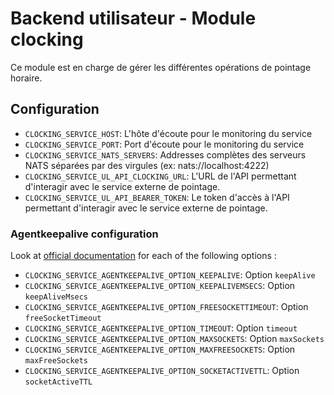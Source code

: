 # Backend utilisateur - Module clocking
Ce module est en charge de gérer les différentes opérations de pointage horaire.

## Configuration
- `CLOCKING_SERVICE_HOST`: L'hôte d'écoute pour le monitoring du service
- `CLOCKING_SERVICE_PORT`: Port d'écoute pour le monitoring du service
- `CLOCKING_SERVICE_NATS_SERVERS`: Addresses complètes des serveurs NATS séparées par des virgules (ex: nats://localhost:4222)
- `CLOCKING_SERVICE_UL_API_CLOCKING_URL`: L'URL de l'API permettant d'interagir avec le service externe de pointage.
- `CLOCKING_SERVICE_UL_API_BEARER_TOKEN`: Le token d'accès à l'API permettant d'interagir avec le service externe de pointage.

### Agentkeepalive configuration
Look at [official documentation](https://github.com/node-modules/agentkeepalive#new-agentoptions) for each of the following options :
- `CLOCKING_SERVICE_AGENTKEEPALIVE_OPTION_KEEPALIVE`: Option `keepAlive`
- `CLOCKING_SERVICE_AGENTKEEPALIVE_OPTION_KEEPALIVEMSECS`: Option `keepAliveMsecs`
- `CLOCKING_SERVICE_AGENTKEEPALIVE_OPTION_FREESOCKETTIMEOUT`: Option `freeSocketTimeout`
- `CLOCKING_SERVICE_AGENTKEEPALIVE_OPTION_TIMEOUT`: Option `timeout`
- `CLOCKING_SERVICE_AGENTKEEPALIVE_OPTION_MAXSOCKETS`: Option `maxSockets`
- `CLOCKING_SERVICE_AGENTKEEPALIVE_OPTION_MAXFREESOCKETS`: Option `maxFreeSockets`
- `CLOCKING_SERVICE_AGENTKEEPALIVE_OPTION_SOCKETACTIVETTL`: Option `socketActiveTTL`